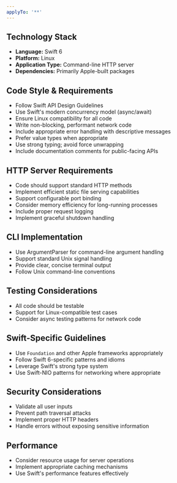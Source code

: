 ```yaml
---
applyTo: '**'
---
```


## Technology Stack
- **Language:** Swift 6
- **Platform:** Linux
- **Application Type:** Command-line HTTP server
- **Dependencies:** Primarily Apple-built packages

## Code Style & Requirements
- Follow Swift API Design Guidelines
- Use Swift's modern concurrency model (async/await)
- Ensure Linux compatibility for all code
- Write non-blocking, performant network code
- Include appropriate error handling with descriptive messages
- Prefer value types when appropriate
- Use strong typing; avoid force unwrapping
- Include documentation comments for public-facing APIs

## HTTP Server Requirements
- Code should support standard HTTP methods
- Implement efficient static file serving capabilities
- Support configurable port binding
- Consider memory efficiency for long-running processes
- Include proper request logging
- Implement graceful shutdown handling

## CLI Implementation
- Use ArgumentParser for command-line argument handling
- Support standard Unix signal handling
- Provide clear, concise terminal output
- Follow Unix command-line conventions

## Testing Considerations
- All code should be testable
- Support for Linux-compatible test cases
- Consider async testing patterns for network code

## Swift-Specific Guidelines
- Use `Foundation` and other Apple frameworks appropriately
- Follow Swift 6-specific patterns and idioms
- Leverage Swift's strong type system
- Use Swift-NIO patterns for networking where appropriate

## Security Considerations
- Validate all user inputs
- Prevent path traversal attacks
- Implement proper HTTP headers
- Handle errors without exposing sensitive information

## Performance
- Consider resource usage for server operations
- Implement appropriate caching mechanisms
- Use Swift's performance features effectively